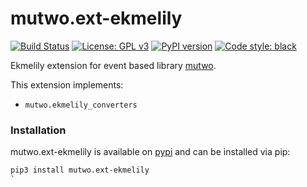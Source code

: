 # mutwo.ext-ekmelily

[![Build Status](https://circleci.com/gh/mutwo-org/mutwo.ext-ekmelily.svg?style=shield)](https://circleci.com/gh/mutwo-org/mutwo.ext-ekmelily)
[![License: GPL v3](https://img.shields.io/badge/License-GPLv3-blue.svg)](https://www.gnu.org/licenses/gpl-3.0)
[![PyPI version](https://badge.fury.io/py/mutwo.ext-ekmelily.svg)](https://badge.fury.io/py/mutwo.ext-ekmelily)
[![Code style: black](https://img.shields.io/badge/code%20style-black-000000.svg)](https://github.com/psf/black)

Ekmelily extension for event based library [mutwo](https://github.com/mutwo-org/mutwo).

This extension implements:

- `mutwo.ekmelily_converters`

### Installation

mutwo.ext-ekmelily is available on [pypi](https://pypi.org/project/mutwo.ext-ekmelily/) and can be installed via pip:

```sh
pip3 install mutwo.ext-ekmelily
`
